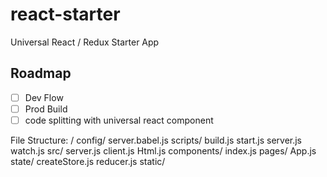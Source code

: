 # react-starter
Universal React / Redux Starter App

## Roadmap
- [ ] Dev Flow
- [ ] Prod Build
- [ ] code splitting with universal react component

File Structure:
/
config/
  server.babel.js
scripts/
  build.js
  start.js
  server.js
  watch.js
src/
  server.js
  client.js
  Html.js
  components/
    index.js
  pages/
    App.js
  state/
    createStore.js
    reducer.js
static/
  
